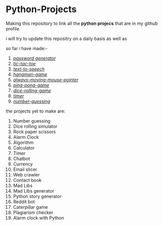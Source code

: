 # Python-Projects

Making this repository to link all the **python projecs** that are in my github profile.

i will try to update this repositry on a daily basis as well as

so far i have made:-
1. [*password generator*](https://github.com/aakarsh27/password-generator)
2. [*tic-tac-toe*](https://github.com/aakarsh27/tic-tac-toe-game)
3. [*text-to-speech*](https://github.com/aakarsh27/text-to-speech)
4. [*hangman-game*](https://github.com/aakarsh27/hangman)
5. [*always-moving-mouse-pointer*](https://github.com/aakarsh27/always-moving-mouse-pointer)
6. [*ping-pong-game*](https://github.com/aakarsh27/ping-pong-game)
7. [*dice-rolling-game*](https://github.com/aakarsh27/dice-roller)
8. [*timer*]()
10. [*number-guessing*]()

the projects yet to make are:
1. Number guessing
2. Dice rolling simulator
3. Rock paper scissors
4. Alarm Clock
5. Algorithm
6. Calculator
7. Timer
8. Chatbot
9. Currency
10. Email slicer
11. Web crawler
12. Contact book
13. Mad Libs
14. Mad Libs generator
15. Python story generator
16. Reddit bot
17. Caterpillar game
18. Plagiarism checker
19. Alarm clock with Python
